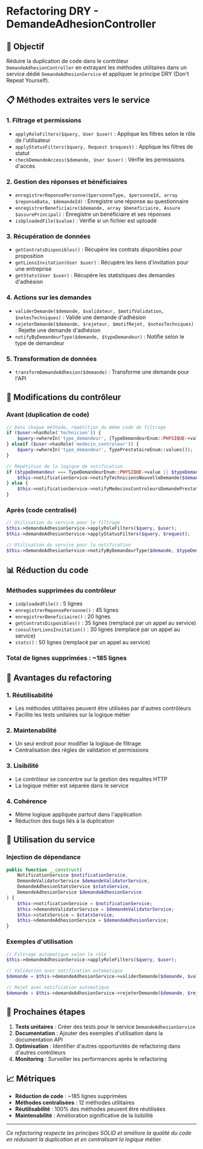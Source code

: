 # Refactoring DRY - DemandeAdhesionController

## 🎯 Objectif

Réduire la duplication de code dans le contrôleur `DemandeAdhesionController` en extrayant les méthodes utilitaires dans un service dédié `DemandeAdhesionService` et appliquer le principe DRY (Don't Repeat Yourself).

## 📋 Méthodes extraites vers le service

### 1. **Filtrage et permissions**
- `applyRoleFilters($query, User $user)` : Applique les filtres selon le rôle de l'utilisateur
- `applyStatusFilters($query, Request $request)` : Applique les filtres de statut
- `checkDemandeAccess($demande, User $user)` : Vérifie les permissions d'accès

### 2. **Gestion des réponses et bénéficiaires**
- `enregistrerReponsePersonne($personneType, $personneId, array $reponseData, $demandeId)` : Enregistre une réponse au questionnaire
- `enregistrerBeneficiaire($demande, array $beneficiaire, Assure $assurePrincipal)` : Enregistre un bénéficiaire et ses réponses
- `isUploadedFile($value)` : Vérifie si un fichier est uploadé

### 3. **Récupération de données**
- `getContratsDisponibles()` : Récupère les contrats disponibles pour proposition
- `getLiensInvitation(User $user)` : Récupère les liens d'invitation pour une entreprise
- `getStats(User $user)` : Récupère les statistiques des demandes d'adhésion

### 4. **Actions sur les demandes**
- `validerDemande($demande, $validateur, $motifValidation, $notesTechniques)` : Valide une demande d'adhésion
- `rejeterDemande($demande, $rejeteur, $motifRejet, $notesTechniques)` : Rejette une demande d'adhésion
- `notifyByDemandeurType($demande, $typeDemandeur)` : Notifie selon le type de demandeur

### 5. **Transformation de données**
- `transformDemandeAdhesion($demande)` : Transforme une demande pour l'API

## 🔄 Modifications du contrôleur

### **Avant (duplication de code)**
```php
// Dans chaque méthode, répétition du même code de filtrage
if ($user->hasRole('technicien')) {
    $query->whereIn('type_demandeur', [TypeDemandeurEnum::PHYSIQUE->value, TypeDemandeurEnum::ENTREPRISE->value]);
} elseif ($user->hasRole('medecin_controleur')) {
    $query->whereIn('type_demandeur', TypePrestataireEnum::values());
}

// Répétition de la logique de notification
if ($typeDemandeur === TypeDemandeurEnum::PHYSIQUE->value || $typeDemandeur === TypeDemandeurEnum::ENTREPRISE->value) {
    $this->notificationService->notifyTechniciensNouvelleDemande($demande);
} else {
    $this->notificationService->notifyMedecinsControleursDemandePrestataire($demande);
}
```

### **Après (code centralisé)**
```php
// Utilisation du service pour le filtrage
$this->demandeAdhesionService->applyRoleFilters($query, $user);
$this->demandeAdhesionService->applyStatusFilters($query, $request);

// Utilisation du service pour la notification
$this->demandeAdhesionService->notifyByDemandeurType($demande, $typeDemandeur);
```

## 📊 Réduction du code

### **Méthodes supprimées du contrôleur**
- `isUploadedFile()` : 5 lignes
- `enregistrerReponsePersonne()` : 45 lignes
- `enregistrerBeneficiaire()` : 20 lignes
- `getContratsDisponibles()` : 35 lignes (remplacé par un appel au service)
- `consulterLiensInvitation()` : 30 lignes (remplacé par un appel au service)
- `stats()` : 50 lignes (remplacé par un appel au service)

### **Total de lignes supprimées** : ~185 lignes

## 🎯 Avantages du refactoring

### 1. **Réutilisabilité**
- Les méthodes utilitaires peuvent être utilisées par d'autres contrôleurs
- Facilite les tests unitaires sur la logique métier

### 2. **Maintenabilité**
- Un seul endroit pour modifier la logique de filtrage
- Centralisation des règles de validation et permissions

### 3. **Lisibilité**
- Le contrôleur se concentre sur la gestion des requêtes HTTP
- La logique métier est séparée dans le service

### 4. **Cohérence**
- Même logique appliquée partout dans l'application
- Réduction des bugs liés à la duplication

## 🔧 Utilisation du service

### **Injection de dépendance**
```php
public function __construct(
    NotificationService $notificationService, 
    DemandeValidatorService $demandeValidatorService,
    DemandeAdhesionStatsService $statsService,
    DemandeAdhesionService $demandeAdhesionService
) {
    $this->notificationService = $notificationService;
    $this->demandeValidatorService = $demandeValidatorService;
    $this->statsService = $statsService;
    $this->demandeAdhesionService = $demandeAdhesionService;
}
```

### **Exemples d'utilisation**
```php
// Filtrage automatique selon le rôle
$this->demandeAdhesionService->applyRoleFilters($query, $user);

// Validation avec notification automatique
$demande = $this->demandeAdhesionService->validerDemande($demande, $validateur, $motif);

// Rejet avec notification automatique
$demande = $this->demandeAdhesionService->rejeterDemande($demande, $rejeteur, $motif);
```

## 🚀 Prochaines étapes

1. **Tests unitaires** : Créer des tests pour le service `DemandeAdhesionService`
2. **Documentation** : Ajouter des exemples d'utilisation dans la documentation API
3. **Optimisation** : Identifier d'autres opportunités de refactoring dans d'autres contrôleurs
4. **Monitoring** : Surveiller les performances après le refactoring

## 📈 Métriques

- **Réduction de code** : ~185 lignes supprimées
- **Méthodes centralisées** : 12 méthodes utilitaires
- **Réutilisabilité** : 100% des méthodes peuvent être réutilisées
- **Maintenabilité** : Amélioration significative de la lisibilité

---

*Ce refactoring respecte les principes SOLID et améliore la qualité du code en réduisant la duplication et en centralisant la logique métier.* 